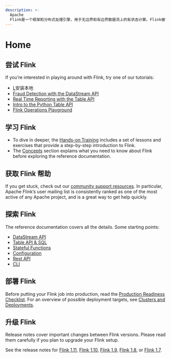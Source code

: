 ```yaml
---
description: >-
  Apache
  Flink是一个框架和分布式处理引擎，用于无边界和有边界数据流上的有状态计算。Flink被设计用于在所有常见的集群环境中运行，以内存速度和任何规模执行计算。
---
```


# Home

## 尝试 Flink

If you’re interested in playing around with Flink, try one of our tutorials:

* [L](https://ci.apache.org/projects/flink/flink-docs-release-1.11/try-flink/local_installation.html)安装本地
* [Fraud Detection with the DataStream API](https://ci.apache.org/projects/flink/flink-docs-release-1.11/try-flink/datastream_api.html)
* [Real Time Reporting with the Table API](https://ci.apache.org/projects/flink/flink-docs-release-1.11/try-flink/table_api.html)
* [Intro to the Python Table API](https://ci.apache.org/projects/flink/flink-docs-release-1.11/try-flink/python_table_api.html)
* [Flink Operations Playground](https://ci.apache.org/projects/flink/flink-docs-release-1.11/try-flink/flink-operations-playground.html)

## 学习 Flink

* To dive in deeper, the [Hands-on Training](https://ci.apache.org/projects/flink/flink-docs-release-1.11/learn-flink/) includes a set of lessons and exercises that provide a step-by-step introduction to Flink.
* The [Concepts](https://ci.apache.org/projects/flink/flink-docs-release-1.11/concepts/index.html) section explains what you need to know about Flink before exploring the reference documentation.

## 获取 Flink 帮助

If you get stuck, check out our [community support resources](https://flink.apache.org/community.html). In particular, Apache Flink’s user mailing list is consistently ranked as one of the most active of any Apache project, and is a great way to get help quickly.

## 探索 Flink

The reference documentation covers all the details. Some starting points:

* [DataStream API](https://ci.apache.org/projects/flink/flink-docs-release-1.11/dev/datastream_api.html)
* [Table API & SQL](https://ci.apache.org/projects/flink/flink-docs-release-1.11/dev/table/)
* [Stateful Functions](https://ci.apache.org/projects/flink/flink-statefun-docs-stable)
* [Configuration](https://ci.apache.org/projects/flink/flink-docs-release-1.11/ops/config.html)
* [Rest API](https://ci.apache.org/projects/flink/flink-docs-release-1.11/monitoring/rest_api.html)
* [CLI](https://ci.apache.org/projects/flink/flink-docs-release-1.11/ops/cli.html)

## 部署 Flink

Before putting your Flink job into production, read the [Production Readiness Checklist](https://ci.apache.org/projects/flink/flink-docs-release-1.11/ops/production_ready.html). For an overview of possible deployment targets, see [Clusters and Deployments](https://ci.apache.org/projects/flink/flink-docs-release-1.11/ops/deployment/).

## 升级 Flink

Release notes cover important changes between Flink versions. Please read them carefully if you plan to upgrade your Flink setup.

See the release notes for [Flink 1.11](https://ci.apache.org/projects/flink/flink-docs-release-1.11/release-notes/flink-1.11.html), [Flink 1.10](https://ci.apache.org/projects/flink/flink-docs-release-1.11/release-notes/flink-1.10.html), [Flink 1.9](https://ci.apache.org/projects/flink/flink-docs-release-1.11/release-notes/flink-1.9.html), [Flink 1.8](https://ci.apache.org/projects/flink/flink-docs-release-1.11/release-notes/flink-1.8.html), or [Flink 1.7](https://ci.apache.org/projects/flink/flink-docs-release-1.11/release-notes/flink-1.7.html).

